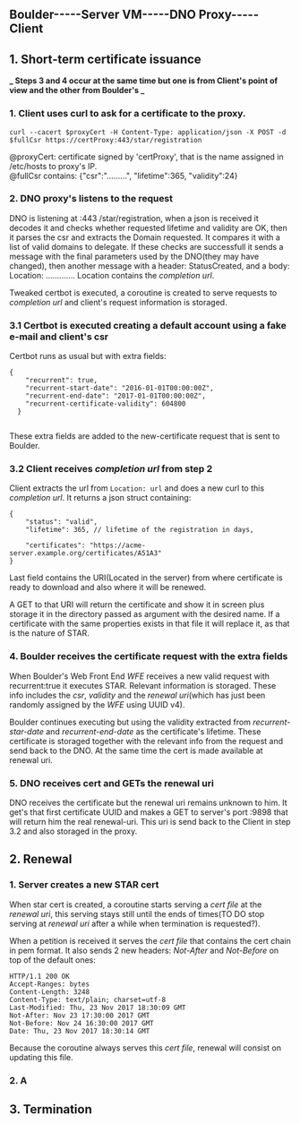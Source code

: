 ## Boulder-----Server VM-----DNO Proxy-----Client


## 1. Short-term certificate issuance 

**_ Steps 3 and 4 occur at the same time but one is from Client's point of view and the other from Boulder's _**
### 1. Client uses curl to ask for a certificate to the proxy.

`curl --cacert $proxyCert -H Content-Type: application/json -X POST -d $fullCsr https://certProxy:443/star/registration`

@proxyCert: certificate signed by 'certProxy', that is the name assigned in /etc/hosts to proxy's IP.   
@fullCsr contains: {"csr":".........", "lifetime":365, "validity":24}

### 2. DNO proxy's listens to the request

DNO is listening at :443 /star/registration, when a json is received it decodes it and checks whether requested lifetime and validity
are OK, then it parses the csr and extracts the Domain requested. It compares it with a list of valid domains to delegate.
If these checks are successfull it sends a message with the final parameters used by the DNO(they may have changed), then another message with a header: StatusCreated, and a body: Location: .............
Location contains the *completion url*.

Tweaked certbot is executed, a coroutine is created to serve requests to *completion url* and client's request information is storaged.

### 3.1 Certbot is executed creating a default account using a fake e-mail and client's csr 

Certbot runs as usual but with extra fields: 
```
{
    "recurrent": true,
    "recurrent-start-date": "2016-01-01T00:00:00Z",
    "recurrent-end-date": "2017-01-01T00:00:00Z",
    "recurrent-certificate-validity": 604800
  }
 
 ```
 
 These extra fields are added to the new-certificate request that is sent to Boulder.
 
 ### 3.2 Client receives *completion url* from step 2
 
 Client extracts the url from `Location: url`  and does a new curl to this *completion url*. It returns a json struct containing:
```
{
    "status": "valid", 
    "lifetime": 365, // lifetime of the registration in days,
                     
    "certificates": "https://acme-server.example.org/certificates/A51A3"
}

```

Last field contains the URI(Located in the server) from where certificate is ready to download and also where it will be renewed.

A GET to that URI will return the certificate and show it in screen plus storage it in the directory passed as argument with the desired
name. If a certificate with the same properties exists in that file it will replace it, as that is the nature of STAR.

### 4. Boulder receives the certificate request with the extra fields 

When Boulder's Web Front End *WFE* receives a new valid request with recurrent:true it executes STAR.
Relevant information is storaged. These info includes the *csr*, *validity* and the *renewal uri*(which has just been randomly assigned
by the *WFE* using UUID v4).

Boulder continues executing but using the validity extracted from *recurrent-star-date* and *recurrent-end-date* as the certificate's
lifetime.
These certificate is storaged together with the relevant info from the request and send back to the DNO.
At the same time the cert is made available at renewal uri. 

### 5. DNO receives cert and GETs the renewal uri 

DNO receives the certificate but the renewal uri remains unknown to him.
It get's that first certificate UUID and makes a GET to server's port :9898 that will return him the real renewal-uri.
This uri is send back to the Client in step 3.2 and also storaged in the proxy.

## 2. Renewal

### 1. Server creates a new STAR cert

When star cert is created, a coroutine starts serving a *cert file* at the *renewal uri*, this serving stays still until the ends of
times(TO DO stop serving at *renewal uri* after a while when termination is requested?).

When a petition is received it serves the *cert file* that contains the cert chain in pem format. It also sends 2 new headers: *Not-After* and *Not-Before* on top of the default ones:

```
HTTP/1.1 200 OK
Accept-Ranges: bytes
Content-Length: 3248
Content-Type: text/plain; charset=utf-8
Last-Modified: Thu, 23 Nov 2017 18:30:09 GMT
Not-After: Nov 23 17:30:00 2017 GMT
Not-Before: Nov 24 16:30:00 2017 GMT
Date: Thu, 23 Nov 2017 18:30:14 GMT

```

Because the coroutine always serves this *cert file*, renewal will consist on updating this file.

### 2. A

## 3. Termination 
